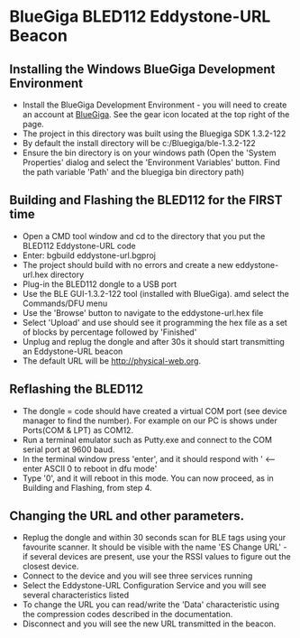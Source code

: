 # BlueGiga BLED112 Eddystone-URL Beacon

## Installing the Windows BlueGiga Development Environment
* Install the BlueGiga Development Environment - you will need to create an account
at [BlueGiga](https://www.bluegiga.com/en-US/). See the gear icon located at the top right 
of the page.
* The project in this directory was built using the Bluegiga SDK 1.3.2-122
* By default the install directory will be c:/Bluegiga/ble-1.3.2-122
* Ensure the bin directory is on your windows path (Open the 'System Properties' dialog and
select the 'Environment Variables' button. Find the path variable 'Path' and the
bluegiga bin directory path)

## Building and Flashing the BLED112 for the FIRST time
* Open a CMD tool window and cd to the directory that you put the BLED112 Eddystone-URL code
* Enter:  bgbuild eddystone-url.bgproj 
* The project should build with no errors and create a new eddystone-url.hex directory
* Plug-in the BLED112 dongle to a USB port
* Use the BLE GUI-1.3.2-122 tool (installed with BlueGiga). amd select the Commands/DFU menu
* Use the 'Browse' button to navigate to the eddystone-url.hex file
* Select 'Upload' and use should see it programming the hex file as a set of blocks by percentage
followed by 'Finished'
* Unplug and replug the dongle and after 30s it should start transmitting an Eddystone-URL beacon
* The default URL will be http://physical-web.org.

## Reflashing the BLED112 
* The dongle = code should have created a virtual COM port (see device manager to find the number).
For example on our PC is shows under Ports(COM & LPT) as COM12.
* Run a terminal emulator such as Putty.exe and connect to the COM serial port at 9600 baud.
* In the terminal window press 'enter', and it should respond with ' <-- enter ASCII 0 to reboot in dfu mode'
* Type '0', and it will reboot in this mode. You can now proceed, as in Building and Flashing, from 
step 4.

## Changing the URL and other parameters.
* Replug the dongle and within 30 seconds scan for BLE tags using your favourite scanner.
It should be visible with the name 'ES Change URL' - if several devices are present, use your the RSSI 
values to figure out the closest device. 
* Connect to the device and you will see three services running
* Select the Eddystone-URL Configuration Service and you will see several characteristics listed
* To change the URL you can read/write the 'Data' characteristic using the compression codes
described in the documentation. 
* Disconnect and you will see the new URL transmitted in the beacon.




